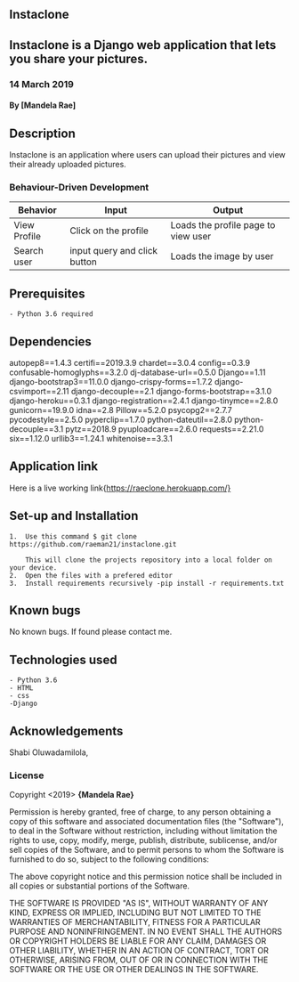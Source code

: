 ## Instaclone
## Instaclone is a Django web application that lets you share your pictures.
### 14 March 2019
#### By **[Mandela Rae]**

## Description
Instaclone is an application where users can upload their pictures and view their already uploaded pictures.




### Behaviour-Driven Development
| Behavior            | Input                         | Output                        |
| ------------------- | ----------------------------- | ----------------------------- |
|  View Profile | Click on the profile | Loads the profile page to view user |
| Search user |input query and click button | Loads the image by user |


## Prerequisites
    - Python 3.6 required

## Dependencies
autopep8==1.4.3
certifi==2019.3.9
chardet==3.0.4
config==0.3.9
confusable-homoglyphs==3.2.0
dj-database-url==0.5.0
Django==1.11
django-bootstrap3==11.0.0
django-crispy-forms==1.7.2
django-csvimport==2.11
django-decouple==2.1
django-forms-bootstrap==3.1.0
django-heroku==0.3.1
django-registration==2.4.1
django-tinymce==2.8.0
gunicorn==19.9.0
idna==2.8
Pillow==5.2.0
psycopg2==2.7.7
pycodestyle==2.5.0
pyperclip==1.7.0
python-dateutil==2.8.0
python-decouple==3.1
pytz==2018.9
pyuploadcare==2.6.0
requests==2.21.0
six==1.12.0
urllib3==1.24.1
whitenoise==3.3.1



## Application link
Here is a live working link{https://raeclone.herokuapp.com/}

## Set-up and Installation

    1.  Use this command $ git clone https://github.com/raeman21/instaclone.git

        This will clone the projects repository into a local folder on your device.
    2.  Open the files with a prefered editor
    3.  Install requirements recursively -pip install -r requirements.txt


## Known bugs
No known bugs. If found please contact me.

## Technologies used
    - Python 3.6
    - HTML
    - css
    -Django

## Acknowledgements
Shabi Oluwadamilola,

### License
 
Copyright <2019> **{Mandela Rae}**

Permission is hereby granted, free of charge, to any person obtaining a copy of this software and associated documentation files (the "Software"), to deal in the Software without restriction, including without limitation the rights to use, copy, modify, merge, publish, distribute, sublicense, and/or sell copies of the Software, and to permit persons to whom the Software is furnished to do so, subject to the following conditions:

The above copyright notice and this permission notice shall be included in all copies or substantial portions of the Software.

THE SOFTWARE IS PROVIDED "AS IS", WITHOUT WARRANTY OF ANY KIND, EXPRESS OR IMPLIED, INCLUDING BUT NOT LIMITED TO THE WARRANTIES OF MERCHANTABILITY, FITNESS FOR A PARTICULAR PURPOSE AND NONINFRINGEMENT. IN NO EVENT SHALL THE AUTHORS OR COPYRIGHT HOLDERS BE LIABLE FOR ANY CLAIM, DAMAGES OR OTHER LIABILITY, WHETHER IN AN ACTION OF CONTRACT, TORT OR OTHERWISE, ARISING FROM, OUT OF OR IN CONNECTION WITH THE SOFTWARE OR THE USE OR OTHER DEALINGS IN THE SOFTWARE.